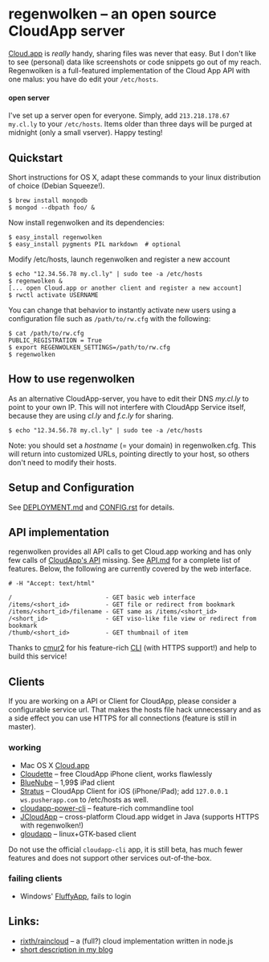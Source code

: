 # regenwolken – an open source CloudApp server

[Cloud.app][app] is *really* handy, sharing files was never that easy. But I don't
like to see (personal) data like screenshots or code snippets go out of my
reach. Regenwolken is a full-featured implementation of the Cloud App API with
one malus: you have do edit your `/etc/hosts`.

#### open server

I've set up a server open for everyone. Simply, add `213.218.178.67 my.cl.ly`
to your `/etc/hosts`. Items older than three days will be purged at midnight
(only a small vserver). Happy testing!

## Quickstart

Short instructions for OS X, adapt these commands to your linux distribution
of choice (Debian Squeeze!).

    $ brew install mongodb
    $ mongod --dbpath foo/ &

Now install regenwolken and its dependencies:

    $ easy_install regenwolken
    $ easy_install pygments PIL markdown  # optional

Modify /etc/hosts, launch regenwolken and register a new account

    $ echo "12.34.56.78 my.cl.ly" | sudo tee -a /etc/hosts
    $ regenwolken &
    [... open Cloud.app or another client and register a new account]
    $ rwctl activate USERNAME

You can change that behavior to instantly activate new users using a
configuration file such as `/path/to/rw.cfg` with the following:

    $ cat /path/to/rw.cfg
    PUBLIC_REGISTRATION = True
    $ export REGENWOLKEN_SETTINGS=/path/to/rw.cfg
    $ regenwolken

## How to use regenwolken

As an alternative CloudApp-server, you have to edit their DNS *my.cl.ly*
to point to your own IP. This will not interfere with CloudApp Service
itself, because they are using *cl.ly* and *f.c.ly* for sharing.

    $ echo "12.34.56.78 my.cl.ly" | sudo tee -a /etc/hosts

Note: you should set a *hostname* (= your domain) in regenwolken.cfg.
This will return into customized URLs, pointing directly to your host,
so others don't need to modify their hosts.

## Setup and Configuration

See [DEPLOYMENT.md](https://github.com/posativ/regenwolken/blob/master/doc/DEPLOYMENT.md) and
[CONFIG.rst](https://github.com/posativ/regenwolken/blob/master/doc/CONFIG.rst) for details.

## API implementation

regenwolken provides all API calls to get Cloud.app working and has only few
calls of [CloudApp's API](http://developer.getcloudapp.com/) missing. See
[API.md](https://github.com/posativ/regenwolken/blob/master/doc/API.md) for a complete list of
features. Below, the following are currently covered by the web interface.

    # -H "Accept: text/html"

    /                          - GET basic web interface
    /items/<short_id>          - GET file or redirect from bookmark
    /items/<short_id>/filename - GET same as /items/<short_id>
    /<short_id>                - GET viso-like file view or redirect from bookmark
    /thumb/<short_id>          - GET thumbnail of item

Thanks to [cmur2](https://github.com/cmur2) for his feature-rich
[CLI](https://github.com/cmur2/cloudapp-power-cli) (with HTTPS support!)
and help to build this service!

## Clients

If you are working on a API or Client for CloudApp, please consider a configurable
service url. That makes the hosts file hack unnecessary and as a side effect you
can use HTTPS for all connections (feature is still in master).

### working

- Mac OS X [Cloud.app][app]
- [Cloudette](http://cloudetteapp.com/) – free CloudApp iPhone client, works flawlessly
- [BlueNube](http://bluenubeapp.com/) – 1,99$ iPad client
- [Stratus](http://www.getstratusapp.com/) – CloudApp Client for iOS (iPhone/iPad); add `127.0.0.1 ws.pusherapp.com` to /etc/hosts as well.
- [cloudapp-power-cli](https://github.com/cmur2/cloudapp-power-cli) – feature-rich commandline tool
- [JCloudApp](https://github.com/cmur2/jcloudapp) – cross-platform Cloud.app widget in Java (supports HTTPS with regenwolken!)
- [gloudapp](https://github.com/cmur2/gloudapp) – linux+GTK-based client

Do not use the official `cloudapp-cli` app, it is still beta, has much fewer features and does not support other services out-of-the-box.

### failing clients

- Windows' [FluffyApp](http://fluffyapp.com/), fails to login

## Links:

- [rixth/raincloud](https://github.com/rixth/raincloud) – a (full?) cloud
  implementation written in node.js
- [short description in my blog](http://blog.posativ.org/2011/regenwolken-hosting-cloudapp-on-your-own-server/)

[app]: http://itunes.apple.com/us/app/cloud/id417602904?mt=12&ls=1
